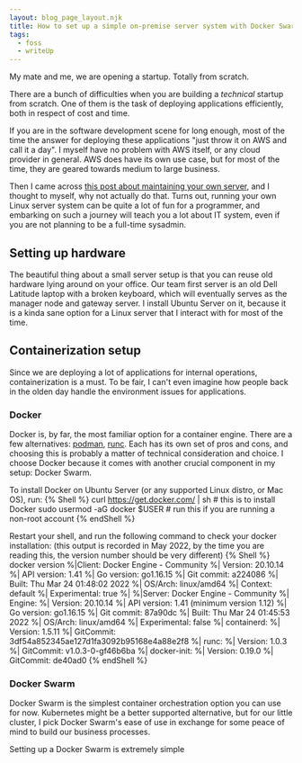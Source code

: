 ```yaml
---
layout: blog_page_layout.njk
title: How to set up a simple on-premise server system with Docker Swarm.
tags:
  - foss
  - writeUp
---
```


My mate and me, we are opening a startup. Totally from scratch.

There are a bunch of difficulties when you are building a _technical_ startup from scratch.
One of them is the task of deploying applications efficiently, both in respect of cost and time.

If you are in the software development scene for long enough,
most of the time the answer for deploying these applications "just throw it on AWS and call it a day".
I myself have no problem with AWS itself, or any cloud provider in general.
AWS does have its own use case, but for most of the time, they are geared towards medium to large business.

Then I came across [this post about maintaining your own server](https://www.pietrorea.com/2022/01/28/reclaiming-the-lost-art-of-linux-server-administration),
and I thought to myself, why not actually do that.
Turns out, running your own Linux server system can be quite a lot of fun for a programmer,
and embarking on such a journey will teach you a lot about IT system,
even if you are not planning to be a full-time sysadmin.

## Setting up hardware

The beautiful thing about a small server setup is that you can reuse old hardware lying around on your office.
Our team first server is an old Dell Latitude laptop with a broken keyboard,
which will eventually serves as the manager node and gateway server.
I install Ubuntu Server on it, because it is a kinda sane option for a Linux server that I interact with for most of the
time.

## Containerization setup

Since we are deploying a lot of applications for internal operations, containerization is a must.
To be fair, I can't even imagine how people back in the olden day handle the environment issues for applications.

### Docker

Docker is, by far, the most familiar option for a container engine.
There are a few alternatives: [podman](https://podman.io/), [runc](https://github.com/opencontainers/runc).
Each has its own set of pros and cons, and choosing this is probably a matter of technical consideration and choice.
I choose Docker because it comes with another crucial component in my setup: Docker Swarm.

To install Docker on Ubuntu Server (or any supported Linux distro, or Mac OS), run:
{% Shell %}
curl https://get.docker.com/ | sh # this is to install Docker
sudo usermod -aG docker $USER # run this if you are running a non-root account
{% endShell %}

Restart your shell, and run the following command to check your docker installation:
(this output is recorded in May 2022, by the time you are reading this, the version number
should be very different)
{% Shell %}
docker version
%|Client: Docker Engine - Community
%| Version: 20.10.14
%| API version: 1.41
%| Go version: go1.16.15
%| Git commit: a224086
%| Built: Thu Mar 24 01:48:02 2022
%| OS/Arch: linux/amd64
%| Context: default
%| Experimental: true
%|
%|Server: Docker Engine - Community
%| Engine:
%| Version: 20.10.14
%| API version: 1.41 (minimum version 1.12)
%| Go version: go1.16.15
%| Git commit: 87a90dc
%| Built: Thu Mar 24 01:45:53 2022
%| OS/Arch: linux/amd64
%| Experimental: false
%| containerd:
%| Version: 1.5.11
%| GitCommit: 3df54a852345ae127d1fa3092b95168e4a88e2f8
%| runc:
%| Version: 1.0.3
%| GitCommit: v1.0.3-0-gf46b6ba
%| docker-init:
%| Version: 0.19.0
%| GitCommit: de40ad0
{% endShell %}

### Docker Swarm

Docker Swarm is the simplest container orchestration option you can use for now.
Kubernetes might be a better supported alternative, but for our little cluster,
I pick Docker Swarm's ease of use in exchange for some peace of mind to build our business processes.

Setting up a Docker Swarm is extremely simple
